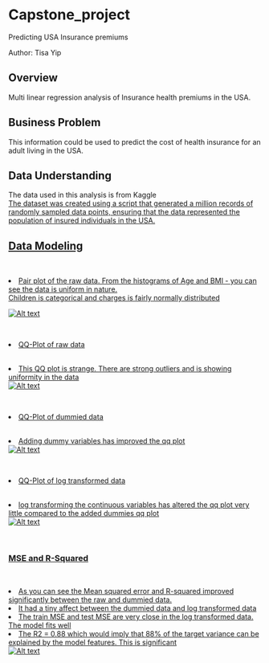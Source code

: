 # Capstone_project
 Predicting USA Insurance premiums 

Author: Tisa Yip

## Overview

Multi linear regression analysis of Insurance health premiums in the USA.


## Business Problem

This information could be used to predict the cost of health insurance for an adult living in the USA.

## Data Understanding

The data used in this analysis is from Kaggle <a href=https://www.kaggle.com/datasets/sridharstreaks/insurance-data-for-machine-learning/data> <br>The dataset was created using a script that generated a million records of randomly sampled data points, ensuring that the data represented the population of insured individuals in the USA. 

## Data Modeling

<br><li>Pair plot of the raw data. From the histograms of Age and BMI - you can see the data is uniform in nature.<br>
Children is categorical and charges is fairly normally distributed 
</li>
<img src="https://github.com/xSTILETTOx/Capstone/blob/main/pairplot.png" alt="Alt text" style="max-width: 100%;">

<br><li>QQ-Plot of raw data</li><br>
<li>This QQ plot is strange. There are strong outliers and is showing uniformity in the data</li>
<img src="https://github.com/xSTILETTOx/Capstone/blob/main/RawQQ.png" alt="Alt text" style="max-width: 100%;">

<br><li>QQ-Plot of dummied data</li><br>
<li>Adding dummy variables has improved the qq plot</li>
<img src="https://github.com/xSTILETTOx/Capstone/blob/main/dummiesQQ.png" alt="Alt text" style="max-width: 100%;">

<br><li>QQ-Plot of log transformed data</li><br>
<li>log transforming the continuous variables has altered the qq plot very little compared to the added dummies qq plot</li>
<img src="https://github.com/xSTILETTOx/Capstone/blob/main/logQQ.png" alt="Alt text" style="max-width: 100%;">

<br><h3>MSE and R-Squared</h3><br>
<li>As you can see the Mean squared error and R-squared improved significantly between the raw and dummied data.</li> 
<li>It had a tiny affect between the dummied data and log transformed data</li>
<li>The train MSE and test MSE are very close in the log transformed data. The model fits well</li>
<li>The R2 = 0.88 which would imply that 88% of the target variance can be explained by the model features. This is significant</li>
<img src="https://github.com/xSTILETTOx/Capstone/blob/main/MSEandR2.png" alt="Alt text" style="max-width: 50%;">

